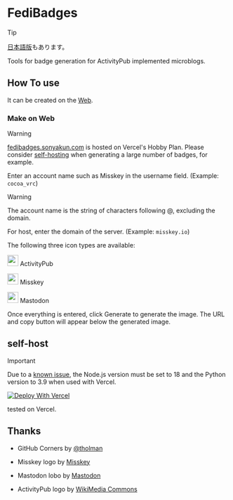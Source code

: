 # FediBadges
> [!TIP]
> [日本語版](https://github.com/sonyakun/fedibadges/blob/master/README_JA.md)もあります。

Tools for badge generation for ActivityPub implemented microblogs.

## How To use
It can be created on the [Web](https://fedibadges.sonyakun.com).

### Make on Web
> [!WARNING]
> [fedibadges.sonyakun.com](https://fedibadges.sonyakun.com) is hosted on Vercel's Hobby Plan. Please consider [self-hosting](#self-hosting) when generating a large number of badges, for example.

Enter an account name such as Misskey in the username field. (Example: `cocoa_vrc`)
> [!WARNING]
> The account name is the string of characters following @, excluding the domain.

For host, enter the domain of the server. (Example: `misskey.io`)

The following three icon types are available:
<p><img src="https://upload.wikimedia.org/wikipedia/commons/thumb/f/f2/ActivityPub-logo-symbol.svg/130px-ActivityPub-logo-symbol.svg.png" height=25 width=25> ActivityPub</p>
<p><img src="https://assets.misskey-hub.net/public/icon.png" height=25 width=25> Misskey</p>
<p><img src="https://joinmastodon.org/logos/logo-purple.svg" height=25 width=25> Mastodon</p>

Once everything is entered, click Generate to generate the image. The URL and copy button will appear below the generated image.

## self-host
> [!IMPORTANT]
> Due to a [known issue](https://github.com/vercel/vercel/issues/11545), the Node.js version must be set to 18 and the Python version to 3.9 when used with Vercel.

[![Deploy With Vercel](https://vercel.com/button)](https://vercel.com/new/clone?repository-url=https%3A%2F%2Fgithub.com%2Fsonyakun%2Ffedibadges)

tested on Vercel.

## Thanks
* GitHub Corners by [@tholman](https://github.com/tholman)

* Misskey logo by [Misskey](https://misskey-hub.net/brand-assets/)
* Mastodon lobo by [Mastodon](https://joinmastodon.org/branding)
* ActivityPub logo by [WikiMedia Commons](https://commons.wikimedia.org/wiki/File:ActivityPub-logo-symbol.svg)